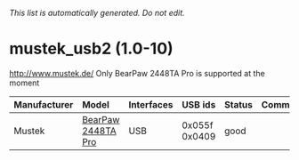 _This list is automatically generated. Do not edit._

# mustek\_usb2 (1.0-10) #
http://www.mustek.de/
Only BearPaw 2448TA Pro is supported at the moment

| **Manufacturer** | **Model** | **Interfaces** | **USB ids** | **Status** | **Comment** | **URL** |
|:-----------------|:----------|:---------------|:------------|:-----------|:------------|:--------|
|Mustek|[BearPaw 2448TA Pro](Mustekusb2BearPaw2448TAPro.md)|USB|0x055f 0x0409|good|  |  |